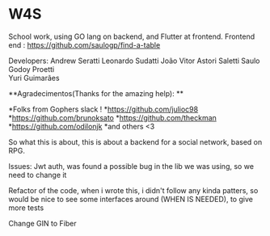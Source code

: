 # W4S
School work, using GO lang on backend, and Flutter at frontend. 
Frontend end : https://github.com/saulogp/find-a-table

Developers:
Andrew Seratti
Leonardo Sudatti
João Vitor Astori Saletti 
Saulo Godoy Proetti  
Yuri Guimarães

**Agradecimentos(Thanks for the amazing help): **

*Folks from Gophers slack !
*https://github.com/julioc98 
*https://github.com/brunoksato
*https://github.com/theckman 
*https://github.com/odilonjk 
*and others <3 


So what this is about, this is about a backend for a social network, based on RPG. 


Issues: 
Jwt auth, was found a possible bug in the lib we was using, so we need to change it

Refactor of the code, when i wrote this, i didn't follow any kinda patters, so would be nice to see some interfaces around (WHEN IS NEEDED), to give more tests

Change GIN to Fiber
